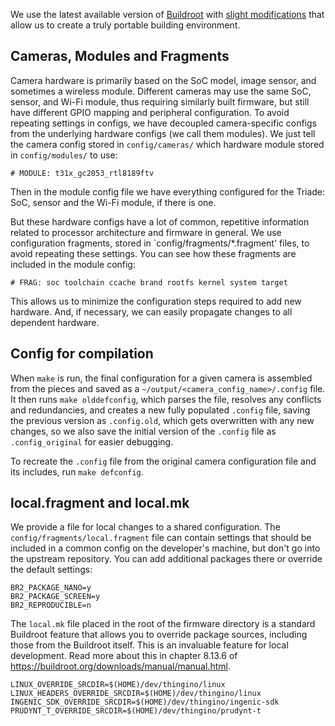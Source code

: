 We use the latest available version of [Buildroot][1] with [slight modifications][2] that allow us to create a truly portable building environment.

## Cameras, Modules and Fragments

Camera hardware is primarily based on the SoC model, image sensor, and sometimes a wireless module. Different cameras may use the same SoC, sensor, and Wi-Fi module, thus requiring similarly built firmware, but still have different GPIO mapping and peripheral configuration. To avoid repeating settings in configs, we have decoupled camera-specific configs from the underlying hardware configs (we call them modules). We just tell the camera config stored in `config/cameras/` which hardware module stored in `config/modules/` to use:

```
# MODULE: t31x_gc2053_rtl8189ftv
```

Then in the module config file we have everything configured for the Triade: SoC, sensor and the Wi-Fi module, if there is one.

But these hardware configs have a lot of common, repetitive information related to processor architecture and firmware in general. We use configuration fragments, stored in `config/fragments/*.fragment' files, to avoid repeating these settings. You can see how these fragments are included in the module config:

```
# FRAG: soc toolchain ccache brand rootfs kernel system target
```

This allows us to minimize the configuration steps required to add new hardware. And, if necessary, we can easily propagate changes to all dependent hardware.

## Config for compilation

When `make` is run, the final configuration for a given camera is assembled from the pieces and saved as a `~/output/<camera_config_name>/.config` file. It then runs `make olddefconfig`, which parses the file, resolves any conflicts and redundancies, and creates a new fully populated `.config` file, saving the previous version as `.config.old`, which gets overwritten with any new changes, so we also save the initial version of the `.config` file as `.config_original` for easier debugging.

To recreate the `.config` file from the original camera configuration file and its includes, run `make defconfig`.

## local.fragment and local.mk

We provide a file for local changes to a shared configuration. The `config/fragments/local.fragment` file can contain settings that should be included in a common config on the developer's machine, but don't go into the upstream repository. You can add additional packages there or override the default settings:

```
BR2_PACKAGE_NANO=y
BR2_PACKAGE_SCREEN=y
BR2_REPRODUCIBLE=n
```

The `local.mk` file placed in the root of the firmware directory is a standard Buildroot feature that allows you to override package sources, including those from the Buildroot itself. This is an invaluable feature for local development. Read more about this in chapter 8.13.6 of <https://buildroot.org/downloads/manual/manual.html>.

```
LINUX_OVERRIDE_SRCDIR=$(HOME)/dev/thingino/linux
LINUX_HEADERS_OVERRIDE_SRCDIR=$(HOME)/dev/thingino/linux
INGENIC_SDK_OVERRIDE_SRCDIR=$(HOME)/dev/thingino/ingenic-sdk
PRUDYNT_T_OVERRIDE_SRCDIR=$(HOME)/dev/thingino/prudynt-t
```

[1]: https://buildroot.org/
[2]: https://github.com/buildroot/buildroot/compare/master...themactep:buildroot:master